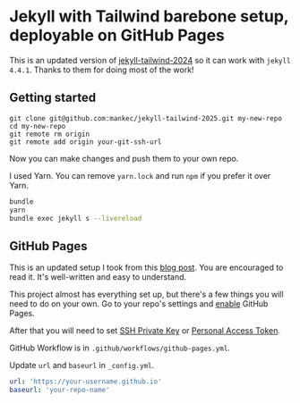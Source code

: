 # Jekyll with Tailwind barebone setup, deployable on GitHub Pages

This is an updated version of [jekyll-tailwind-2024](https://github.com/gusano/jekyll-tailwind-2024) so it can work with `jekyll 4.4.1`. Thanks to them for doing most of the work!

## Getting started

```
git clone git@github.com:mankec/jekyll-tailwind-2025.git my-new-repo
cd my-new-repo
git remote rm origin
git remote add origin your-git-ssh-url
```

Now you can make changes and push them to your own repo.

I used Yarn. You can remove `yarn.lock` and run `npm` if you prefer it over Yarn.

```bash
bundle
yarn
bundle exec jekyll s --livereload
```

## GitHub Pages

This is an updated setup I took from this [blog post](https://mzrn.sh/2023/10/26/how-to-use-tailwind-css-with-jekyll-on-github-pages/). You are encouraged to read it. It's well-written and easy to understand.

This project almost has everything set up, but there's a few things you will need to do on your own.
Go to your repo's settings and [enable](https://docs.github.com/en/pages/quickstart) GitHub Pages.

After that you will need to set [SSH Private Key](https://github.com/peaceiris/actions-gh-pages?tab=readme-ov-file#%EF%B8%8F-set-ssh-private-key-deploy_key) or [Personal Access Token](https://github.com/peaceiris/actions-gh-pages?tab=readme-ov-file#%EF%B8%8F-set-personal-access-token-personal_token).

GitHub Workflow is in `.github/workflows/github-pages.yml`.

Update `url` and `baseurl` in `_config.yml`.

```yaml
url: 'https://your-username.github.io'
baseurl: 'your-repo-name'
```
